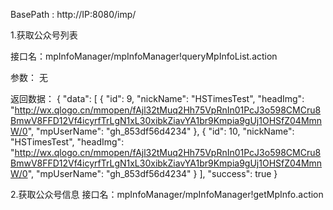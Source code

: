 
BasePath : http://IP:8080/imp/

1.获取公众号列表

接口名：mpInfoManager/mpInfoManager!queryMpInfoList.action

参数： 无

返回数据：
{
    "data": [
        {
            "id": 9,
            "nickName": "HSTimesTest",
            "headImg": "http://wx.qlogo.cn/mmopen/fAjl32tMuq2Hh75VpRnIn01PcJ3o598CMCru8BmwV8FFD12Vf4icyrfTrLgN1xL30xibkZiavYA1br9Kmpia9gUj1OHSfZ04MmnW/0",
            "mpUserName": "gh_853df56d4234"
        },
        {
            "id": 10,
            "nickName": "HSTimesTest",
            "headImg": "http://wx.qlogo.cn/mmopen/fAjl32tMuq2Hh75VpRnIn01PcJ3o598CMCru8BmwV8FFD12Vf4icyrfTrLgN1xL30xibkZiavYA1br9Kmpia9gUj1OHSfZ04MmnW/0",
            "mpUserName": "gh_853df56d4234"
        }
    ],
    "success": true
}

2.获取公众号信息
接口名：mpInfoManager/mpInfoManager!getMpInfo.action
